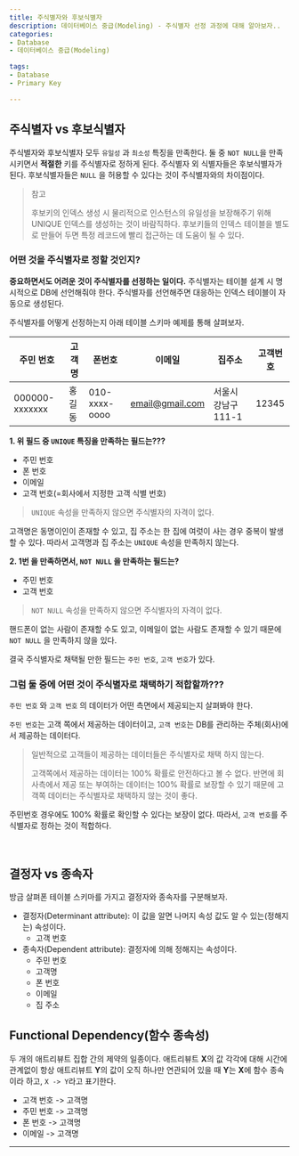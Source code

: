 ```yaml
---
title: 주식별자와 후보식별자
description: 데이터베이스 중급(Modeling) - 주식별자 선정 과정에 대해 알아보자..
categories:
- Database
- 데이터베이스 중급(Modeling)

tags:
- Database
- Primary Key

---
```


<!-- more -->

## 주식별자 vs 후보식별자

주식별자와 후보식별자 모두 `유일성` 과 `최소성` 특징을 만족한다. 둘 중 `NOT NULL`을 만족시키면서 **적절한** 키를 주식별자로 정하게 된다. 주식별자 외 식별자들은 후보식별자가 된다. 후보식별자들은 `NULL` 을 허용할 수 있다는 것이 주식별자와의 차이점이다.

> 참고
>
> 후보키의 인덱스 생성 시 물리적으로 인스턴스의 유일성을 보장해주기 위해 UNIQUE 인덱스를 생성하는 것이 바람직하다. 후보키들의 인덱스 테이블을 별도로 만들어 두면 특정 레코드에 빨리 접근하는 데 도움이 될 수 있다.

### 어떤 것을 주식별자로 정할 것인지?

**중요하면서도 어려운 것이 주식별자를 선정하는 일이다.** 주식별자는 테이블 설계 시 명시적으로 DB에 선언해줘야 한다. 주식별자를 선언해주면 대응하는 인덱스 테이블이 자동으로 생성된다.

주식별자를 어떻게 선정하는지 아래 테이블 스키마 예제를 통해 살펴보자.

| 주민 번호 | 고객명 | 폰번호 | 이메일 | 집주소 | 고객번호 |
| --- | --- | --- | --- | --- | --- |
|  000000-xxxxxxx   |  홍길동   |  010-xxxx-oooo   |  email@gmail.com   |  서울시 강남구 111-1   |  12345   |

**1. 위 필드 중 `UNIQUE` 특징을 만족하는 필드는???**
   - 주민 번호
   - 폰 번호
   - 이메일
   - 고객 번호(=회사에서 지정한 고객 식별 번호)

> `UNIQUE` 속성을 만족하지 않으면 주식별자의 자격이 없다.

고객명은 동명이인이 존재할 수 있고, 집 주소는 한 집에 여럿이 사는 경우 중복이 발생할 수 있다. 따라서 고객명과 집 주소는 `UNIQUE` 속성을 만족하지 않는다.

**2. 1번 을 만족하면서, `NOT NULL` 을 만족하는 필드는?**
  - 주민 번호
  - 고객 번호

> `NOT NULL` 속성을 만족하지 않으면 주식별자의 자격이 없다.

핸드폰이 없는 사람이 존재할 수도 있고, 이메일이 없는 사람도 존재할 수 있기 때문에 `NOT NULL` 을 만족하지 않을 있다.

결국 주식별자로 채택될 만한 필드는 `주민 번호`, `고객 번호`가 있다.

### 그럼 둘 중에 어떤 것이 주식별자로 채택하기 적합할까???

`주민 번호` 와 `고객 번호` 의 데이터가 어떤 측면에서 제공되는지 살펴봐야 한다.

`주민 번호`는 고객 쪽에서 제공하는 데이터이고, `고객 번호`는 DB를 관리하는 주체(회사)에서 제공하는 데이터다.

> 일반적으로 고객들이 제공하는 데이터들은 주식별자로 채택 하지 않는다.
>
> 고객쪽에서 제공하는 데이터는 100% 확률로 안전하다고 볼 수 없다. 반면에 회사측에서 제공 또는 부여하는 데이터는 100% 확률로 보장할 수 있기 때문에 고객쪽 데이터는 주식별자로 채택하지 않는 것이 좋다.

주민번호 경우에도 100% 확률로 확인할 수 있다는 보장이 없다. 따라서, `고객 번호`를 주식별자로 정하는 것이 적합하다.

<br>

## 결정자 vs 종속자

방금 살펴폰 테이블 스키마를 가지고 결정자와 종속자를 구분해보자.

- 결정자(Determinant attribute): 이 값을 알면 나머지 속성 값도 알 수 있는(정해지는) 속성이다.
  - 고객 번호
- 종속자(Dependent attribute): 결정자에 의해 정해지는 속성이다.
  - 주민 번호
  - 고객명
  - 폰 번호
  - 이메일
  - 집 주소

## Functional Dependency(함수 종속성)

두 개의 애트리뷰트 집합 간의 제약의 일종이다. 애트리뷰트 **X**의 값 각각에 대해 시간에 관계없이 항상 애트리뷰트 **Y**의 값이 오직 하나만 연관되어 있을 때 **Y**는 **X**에 함수 종속이라 하고, `X -> Y`라고 표기한다.

- 고객 번호 -> 고객명
- 주민 번호 -> 고객명
- 폰 번호 -> 고객명
- 이메일 -> 고객명

---
